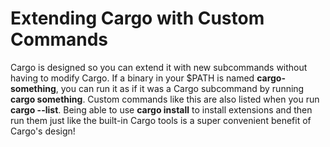 # Extending Cargo with Custom Commands

Cargo is designed so you can extend it with new subcommands without having to modify Cargo. If a
binary in your $PATH is named **cargo-something**, you can run it as if it was a Cargo subcommand
by running **cargo something**. Custom commands like this are also listed when you run **cargo --list**.
Being able to use **cargo install** to install extensions and then run them just like the built-in
Cargo tools is a super convenient benefit of Cargo's design!
